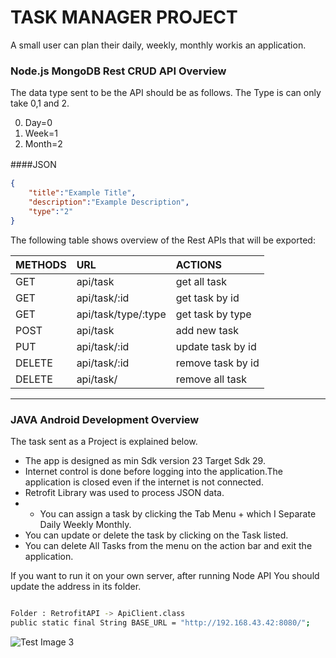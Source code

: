  # TASK MANAGER PROJECT 
 

A small user can plan their daily, weekly, monthly workis an application.
 
 ### Node.js MongoDB Rest CRUD API Overview

The data type sent to be the API should be as follows. The Type is can only take 0,1 and 2.

                
0. Day=0
1. Week=1
2. Month=2
                

####JSON　

```json
{
	"title":"Example Title",
	"description":"Example Description",
	"type":"2"
}
```


The following table shows overview of the Rest APIs that will be exported:

| METHODS    | URL                | ACTIONS              |
|:---        |:---                |:---                  |
| GET        | api/task           | get all task         |
| GET        | api/task/:id       | get task by id       |
| GET        | api/task/type/:type| get task by type     |
| POST       | api/task           | add new task         |
| PUT        | api/task/:id       | update task by id    |
| DELETE     | api/task/:id       | remove task by id    |
| DELETE     | api/task/          | remove all task      |


----------------------------------------------------------------------------------------------------------

### JAVA Android Development Overview


The task sent as a Project is explained below.

* The app is designed as min Sdk version 23 Target Sdk 29.
* Internet control is done before logging into the application.The application is closed even if the internet is not connected.
* Retrofit Library was used to process JSON data.
* * You can assign a task by clicking the Tab Menu + which I Separate Daily Weekly Monthly.
* You can update or delete the task by clicking on the Task listed.
* You can delete All Tasks from the menu on the action bar and exit the application.


If you want to run it on your own server, after running Node API You should update the address in its folder.

```sh

Folder : RetrofitAPI -> ApiClient.class
public static final String BASE_URL = "http://192.168.43.42:8080/";

```

![Test Image 3](https://github.com/ridvancakirtr/taskmanager/blob/master/app.gif)
